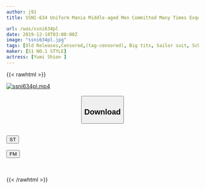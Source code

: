 ```yaml
---
author: j91
title: SSNI-634 Uniform Mania Middle-aged Men Committed Many Times Exquisite Tits Whip Whip Sailor Pretty Yuu On

url: /was/ssni634pl
date: 2019-12-18T03:00:00Z
image: "ssni634pl.jpg"
tags: [Old Releases,Censored,(tag-censored), Big tits, Sailor suit, School Girls, Uniform ]
maker: [S1 NO.1 STYLE]
actress: [Yumi Shion ]
---
```



{{< rawhtml >}}

<div class="video" data-videoid="lDGl9JXx8PC73go">
    <a href="javascript:;">
        <img src="/was/ssni634pl/ssni634pl.jpg" width="WIDTH" height="HEIGHT" alt="ssni634pl.mp4" loading="lazy">
    </a>
</div>

<script type="text/javascript" src="https://j91.asia/asset/on-demand-st.js"></script>

<br>
  <link rel="stylesheet" href="https://j91.asia/asset/bs5.css">
  
  <center>
  <button class="btn btn-primary" type="button" data-bs-toggle="collapse" data-bs-target=".multi-collapse" aria-expanded="false" aria-controls="multiCollapseExample1 multiCollapseExample2"><h2>Download</h2></button></center>
</p>
<div class="row">
  <div class="col">
    <div class="collapse multi-collapse" id="multiCollapseExample1">
      <div class="card card-body">
	      	      <br>
<div class="buttons">  
<a href="https://streamtape.to/v/lDGl9JXx8PC73go" target="_blank"><button class="btn-hover color-3"><i class="fa fa-download"></i> ST</button></a></div>
    </div>
  </div>
</div>
  <div class="col">
    <div class="collapse multi-collapse" id="multiCollapseExample2">
      <div class="card card-body">
	      <br>
<div class="buttons">
    <a href="https://filemoon.sx/d/csylx72dpb3s" target="_blank"><button class="btn-hover color-8"><i class="fa fa-download"></i> FM</button></a></div>
<br><br>
      </div>
    </div>
  </div>
</div>

{{< /rawhtml >}}